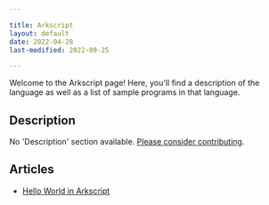 ```yaml
---

title: Arkscript
layout: default
date: 2022-04-28
last-modified: 2022-09-25

---
```


Welcome to the Arkscript page! Here, you'll find a description of the language as well as a list of sample programs in that language.

## Description

No 'Description' section available. [Please consider contributing](https://github.com/TheRenegadeCoder/sample-programs-website).

## Articles

- [Hello World in Arkscript](https://sampleprograms.io/projects/hello-world/arkscript)